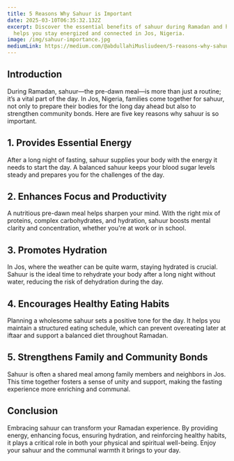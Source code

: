 ```yaml
---
title: 5 Reasons Why Sahuur is Important
date: 2025-03-10T06:35:32.132Z
excerpt: Discover the essential benefits of sahuur during Ramadan and how it
  helps you stay energized and connected in Jos, Nigeria.
image: /img/sahuur-importance.jpg
mediumLink: https://medium.com/@abdullahiMusliudeen/5-reasons-why-sahuur-is-important
---
```


## Introduction

During Ramadan, sahuur—the pre-dawn meal—is more than just a routine; it’s a vital part of the day. In Jos, Nigeria, families come together for sahuur, not only to prepare their bodies for the long day ahead but also to strengthen community bonds. Here are five key reasons why sahuur is so important.

## 1. Provides Essential Energy

After a long night of fasting, sahuur supplies your body with the energy it needs to start the day. A balanced sahuur keeps your blood sugar levels steady and prepares you for the challenges of the day.

## 2. Enhances Focus and Productivity

A nutritious pre-dawn meal helps sharpen your mind. With the right mix of proteins, complex carbohydrates, and hydration, sahuur boosts mental clarity and concentration, whether you're at work or in school.

## 3. Promotes Hydration

In Jos, where the weather can be quite warm, staying hydrated is crucial. Sahuur is the ideal time to rehydrate your body after a long night without water, reducing the risk of dehydration during the day.

## 4. Encourages Healthy Eating Habits

Planning a wholesome sahuur sets a positive tone for the day. It helps you maintain a structured eating schedule, which can prevent overeating later at iftaar and support a balanced diet throughout Ramadan.

## 5. Strengthens Family and Community Bonds

Sahuur is often a shared meal among family members and neighbors in Jos. This time together fosters a sense of unity and support, making the fasting experience more enriching and communal.

## Conclusion

Embracing sahuur can transform your Ramadan experience. By providing energy, enhancing focus, ensuring hydration, and reinforcing healthy habits, it plays a critical role in both your physical and spiritual well-being. Enjoy your sahuur and the communal warmth it brings to your day.
